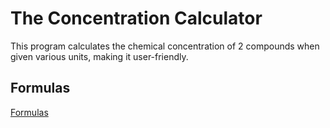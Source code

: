 # The Concentration Calculator
This program calculates the chemical concentration of 2 compounds when given various units, making it user-friendly.

## Formulas
[Formulas](formulas.md)
